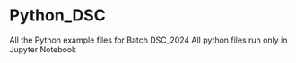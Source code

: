 # Python_DSC
All the Python example files for Batch DSC_2024
All python files run only in Jupyter Notebook
